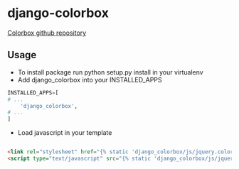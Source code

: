 django-colorbox
===============

[Colorbox github repository](https://github.com/jackmoore/colorbox)

## Usage

* To install package run python setup.py install in your virtualenv
* Add django\_colorbox into your INSTALLED_APPS

```python
INSTALLED_APPS=[
# ...
    'django_colorbox',
# ...
]
```
* Load javascript in your template
```html

<link rel="stylesheet" href="{% static 'django_colorbox/js/jquery.colorbox-min.js' %}"/>
<script type="text/javascript" src="{% static 'django_colorbox/js/jquery.colorbox-min.js' %}"></script>
```
